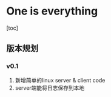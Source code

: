 # One is everything
[toc]

## 版本规划
### v0.1
1. 新增简单的linux server & client code
2. server端能将日志保存到本地

